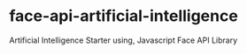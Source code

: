 # face-api-artificial-intelligence
Artificial Intelligence Starter using, Javascript Face API Library
